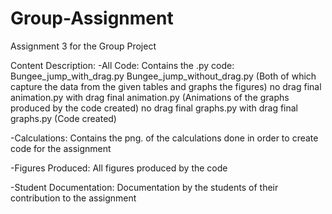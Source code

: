 # Group-Assignment
Assignment 3 for the Group Project

Content Description:
-All Code:
  Contains the .py code:
    Bungee_jump_with_drag.py 
    Bungee_jump_without_drag.py (Both of which capture the data from the given tables and graphs the figures)
    no drag final animation.py
    with drag final animation.py (Animations of the graphs produced by the code created)
    no drag final graphs.py
    with drag final graphs.py (Code created)

    
-Calculations:
  Contains the png. of the calculations done in order to create code for the assignment
  
-Figures Produced:
  All figures produced by the code
  
-Student Documentation:
  Documentation by the students of their contribution to the assignment
